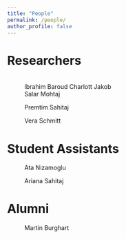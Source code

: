 ```yaml
---
title: "People"
permalink: /people/
author_profile: false
---
```


# Researchers

<figure class="third" style="width: 230px">
  <img src="{{ site.url }}{{ site.baseurl }}/assets/images/bio-photo.jpg" alt="">
  <img src="{{ site.url }}{{ site.baseurl }}/assets/images/bio-photo.jpg" alt="">
  <!--<figcaption>Charlott Jakob</figcaption> -->
  <img src="{{ site.url }}{{ site.baseurl }}/assets/images/bio-photo.jpg" alt="">
  <!--<figcaption>Salar Mohtaj</figcaption> -->
    <figcaption>Ibrahim Baroud Charlott Jakob Salar Mohtaj</figcaption>
</figure>

<figure style="width: 250px" class="align-center">
  <img src="{{ site.url }}{{ site.baseurl }}/assets/images/bio-photo.jpg" alt="">
  <figcaption>Premtim Sahitaj</figcaption>
</figure>

<figure style="width: 250px" class="align-center">
  <img src="{{ site.url }}{{ site.baseurl }}/assets/images/bio-photo.jpg" alt="">
  <figcaption>Vera Schmitt</figcaption>
</figure>

# Student Assistants

<figure style="width: 250px" class="align-center">
  <img src="{{ site.url }}{{ site.baseurl }}/assets/images/bio-photo.jpg" alt="">
  <figcaption>Ata Nizamoglu</figcaption>
</figure>

<figure style="width: 250px" class="align-center">
  <img src="{{ site.url }}{{ site.baseurl }}/assets/images/bio-photo.jpg" alt="">
  <figcaption>Ariana Sahitaj</figcaption>
</figure>

# Alumni

<figure style="width: 250px" class="align-center">
  <img src="{{ site.url }}{{ site.baseurl }}/assets/images/bio-photo.jpg" alt="">
  <figcaption>Martin Burghart</figcaption>
</figure>
